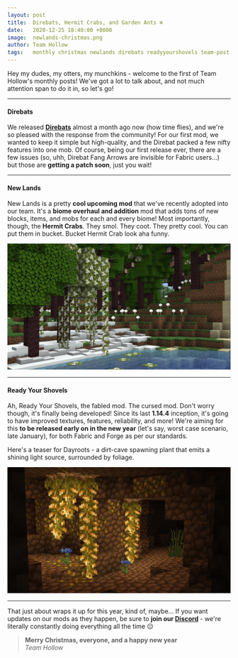 ```yaml
---
layout: post
title:  Direbats, Hermit Crabs, and Garden Ants ❄️
date:   2020-12-25 18:40:00 +0000
image:  newlands-christmas.png
author: Team Hollow
tags:   monthly christmas newlands direbats readyyourshovels team-post
---
```


Hey my dudes, my otters, my munchkins - welcome to the first of Team Hollow's monthly posts! We've got a lot to talk about, and not much attention span to do it in, so let's go!

---

#### Direbats

We released [**Direbats**](https://direbats.teamhollow.net) almost a month ago now (how time flies), and we're so pleased with the response from the community! For our first mod, we wanted to keep it simple but high-quality, and the Direbat packed a few nifty features into one mob. Of course, being our first release ever, there are a few issues (so, uhh, Direbat Fang Arrows are invisible for Fabric users...) but those are **getting a patch soon**, just you wait!

---

#### New Lands
New Lands is a pretty **cool upcoming mod** that we've recently adopted into our team. It's a **biome overhaul and addition** mod that adds tons of new blocks, items, and mobs for each and every biome! Most importantly, though, the **Hermit Crabs**. They smol. They coot. They pretty cool. You can put them in bucket. Bucket Hermit Crab look aha funny.

![](/assets/images/blog/newlands-christmas-full.png)

---

#### Ready Your Shovels
Ah, Ready Your Shovels, the fabled mod. The cursed mod. Don't worry though, it's finally being developed! Since its last **1.14.4** inception, it's going to have improved textures, features, reliability, and more! We're aiming for this **to be released early on in the new year** (let's say, worst case scenario, late January), for both Fabric and Forge as per our standards.

Here's a teaser for Dayroots - a dirt-cave spawning plant that emits a shining light source, surrounded by foliage.

![](/assets/images/blog/readyyourshovels-dayroot-cave.png)

---

That just about wraps it up for this year, kind of, maybe... If you want updates on our mods as they happen, be sure to **join our [Discord](https://discord.teamhollow.net)** - we're literally constantly doing everything all the time 😑

> **Merry Christmas, everyone, and a happy new year**  
> *Team Hollow*
